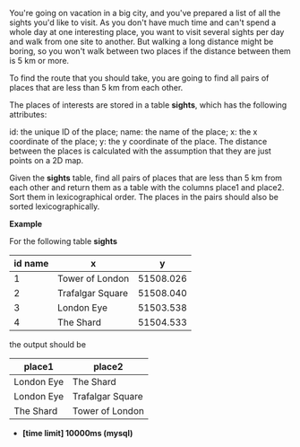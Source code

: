 You're going on vacation in a big city, and you've prepared a list of all the sights you'd like to visit. As you don't have much time and can't spend a whole day at one interesting place, you want to visit several sights per day and walk from one site to another. But walking a long distance might be boring, so you won't walk between two places if the distance between them is 5 km or more.

To find the route that you should take, you are going to find all pairs of places that are less than 5 km from each other.

The places of interests are stored in a table __sights__, which has the following attributes:

id: the unique ID of the place;
name: the name of the place;
x: the x coordinate of the place;
y: the y coordinate of the place.
The distance between the places is calculated with the assumption that they are just points on a 2D map.

Given the __sights__ table, find all pairs of places that are less than 5 km from each other and return them as a table with the columns place1 and place2. Sort them in lexicographical order. The places in the pairs should also be sorted lexicographically.

__Example__

For the following table __sights__

|id	name|	x	|y|
|---|---|---|
|1|	Tower of London	|51508.026|	-7.5939|
|2|	Trafalgar Square	|51508.040	|-12.7899|
|3|	London Eye	|51503.538	|-11.9371|
|4|	The Shard|	51504.533	|-8.6028|

the output should be

|place1|	place2|
|---|---|
|London Eye|	The Shard|
|London Eye|	Trafalgar Square|
|The Shard	|Tower of London|


* __[time limit] 10000ms (mysql)__
